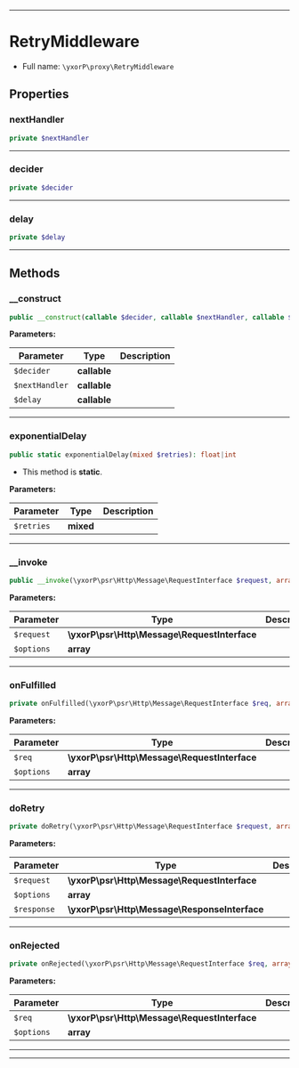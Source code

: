 ***

# RetryMiddleware





* Full name: `\yxorP\proxy\RetryMiddleware`



## Properties


### nextHandler



```php
private $nextHandler
```






***

### decider



```php
private $decider
```






***

### delay



```php
private $delay
```






***

## Methods


### __construct



```php
public __construct(callable $decider, callable $nextHandler, callable $delay = null): mixed
```








**Parameters:**

| Parameter | Type | Description |
|-----------|------|-------------|
| `$decider` | **callable** |  |
| `$nextHandler` | **callable** |  |
| `$delay` | **callable** |  |




***

### exponentialDelay



```php
public static exponentialDelay(mixed $retries): float|int
```



* This method is **static**.




**Parameters:**

| Parameter | Type | Description |
|-----------|------|-------------|
| `$retries` | **mixed** |  |




***

### __invoke



```php
public __invoke(\yxorP\psr\Http\Message\RequestInterface $request, array $options): mixed
```








**Parameters:**

| Parameter | Type | Description |
|-----------|------|-------------|
| `$request` | **\yxorP\psr\Http\Message\RequestInterface** |  |
| `$options` | **array** |  |




***

### onFulfilled



```php
private onFulfilled(\yxorP\psr\Http\Message\RequestInterface $req, array $options): \Closure
```








**Parameters:**

| Parameter | Type | Description |
|-----------|------|-------------|
| `$req` | **\yxorP\psr\Http\Message\RequestInterface** |  |
| `$options` | **array** |  |




***

### doRetry



```php
private doRetry(\yxorP\psr\Http\Message\RequestInterface $request, array $options, \yxorP\psr\Http\Message\ResponseInterface $response = null): mixed
```








**Parameters:**

| Parameter | Type | Description |
|-----------|------|-------------|
| `$request` | **\yxorP\psr\Http\Message\RequestInterface** |  |
| `$options` | **array** |  |
| `$response` | **\yxorP\psr\Http\Message\ResponseInterface** |  |




***

### onRejected



```php
private onRejected(\yxorP\psr\Http\Message\RequestInterface $req, array $options): \Closure
```








**Parameters:**

| Parameter | Type | Description |
|-----------|------|-------------|
| `$req` | **\yxorP\psr\Http\Message\RequestInterface** |  |
| `$options` | **array** |  |




***


***

